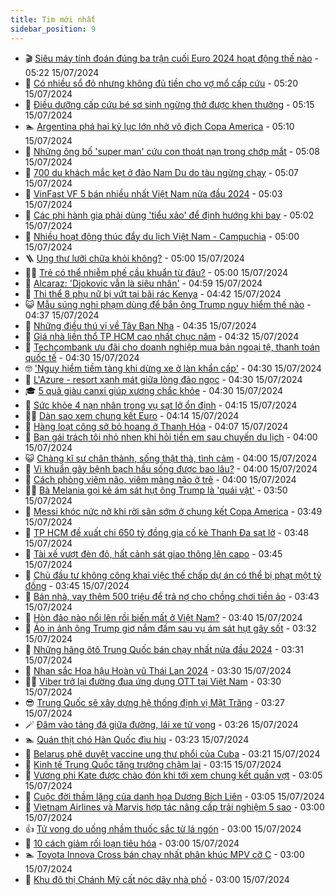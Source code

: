```yaml
---
title: Tim mới nhất
sidebar_position: 9
---
```


<!-- vnexpress-tin-moi-nhat:START -->
- 🎬 [Siêu máy tính đoán đúng ba trận cuối Euro 2024 hoạt động thế nào](https://vnexpress.net/sieu-may-tinh-doan-dung-ba-tran-cuoi-euro-2024-hoat-dong-the-nao-4770028.html) - 05:22 15/07/2024
- 🐎 [Có nhiều sổ đỏ nhưng không đủ tiền cho vợ mổ cấp cứu](https://vnexpress.net/co-nhieu-so-do-nhung-khong-du-tien-cho-vo-mo-cap-cuu-4769358.html) - 05:20 15/07/2024
- 🦍 [Điều dưỡng cấp cứu bé sơ sinh ngừng thở được khen thưởng](https://vnexpress.net/dieu-duong-cap-cuu-be-so-sinh-ngung-tho-duoc-khen-thuong-4770090.html) - 05:15 15/07/2024
- 🏊 [Argentina phá hai kỷ lục lớn nhờ vô địch Copa America](https://vnexpress.net/argentina-pha-hai-ky-luc-lon-nho-vo-dich-copa-america-4770181.html) - 05:10 15/07/2024
- 🎊 [Những ông bố &#39;super man&#39; cứu con thoát nạn trong chớp mắt](https://vnexpress.net/nhung-ong-bo-super-man-cuu-con-thoat-nan-trong-chop-mat-4770073.html) - 05:08 15/07/2024
- 🎃 [700 du khách mắc kẹt ở đảo Nam Du do tàu ngừng chạy](https://vnexpress.net/700-du-khach-mac-ket-o-dao-nam-du-do-tau-ngung-chay-4770128.html) - 05:07 15/07/2024
- 🧰 [VinFast VF 5 bán nhiều nhất Việt Nam nửa đầu 2024](https://vnexpress.net/vinfast-vf-5-ban-nhieu-nhat-viet-nam-nua-dau-2024-4770096.html) - 05:03 15/07/2024
- 🔭 [Các phi hành gia phải dùng &#39;tiểu xảo&#39; để định hướng khi bay](https://vnexpress.net/cac-phi-hanh-gia-phai-dung-tieu-xao-de-dinh-huong-khi-bay-4770144.html) - 05:02 15/07/2024
- 🫶 [Nhiều hoạt động thúc đẩy du lịch Việt Nam - Campuchia](https://vnexpress.net/nhieu-hoat-dong-thuc-day-du-lich-viet-nam-campuchia-4770116.html) - 05:00 15/07/2024
- 🪜 [Ung thư lưỡi chữa khỏi không?](https://vnexpress.net/ung-thu-luoi-chua-khoi-khong-4770079.html) - 05:00 15/07/2024
- 👨‍🏫 [Trẻ có thể nhiễm phế cầu khuẩn từ đâu?](https://vnexpress.net/tre-co-the-nhiem-phe-cau-khuan-tu-dau-4765471.html) - 05:00 15/07/2024
- 🎊 [Alcaraz: &#39;Djokovic vẫn là siêu nhân&#39;](https://vnexpress.net/alcaraz-djokovic-van-la-sieu-nhan-4770131.html) - 04:59 15/07/2024
- 🎊 [Thi thể 8 phụ nữ bị vứt tại bãi rác Kenya](https://vnexpress.net/thi-the-8-phu-nu-bi-vut-tai-bai-rac-kenya-4770133.html) - 04:42 15/07/2024
- 😺 [Mẫu súng nghi phạm dùng để bắn ông Trump nguy hiểm thế nào](https://vnexpress.net/mau-sung-nghi-pham-dung-de-ban-ong-trump-nguy-hiem-the-nao-4769992.html) - 04:37 15/07/2024
- 🐘 [Những điều thú vị về Tây Ban Nha](https://vnexpress.net/nhung-dieu-thu-vi-ve-tay-ban-nha-4770030.html) - 04:35 15/07/2024
- 🌁 [Giá nhà liền thổ TP HCM cao nhất chục năm](https://vnexpress.net/gia-nha-lien-tho-tp-hcm-cao-nhat-chuc-nam-4770115.html) - 04:32 15/07/2024
- 🐲 [Techcombank ưu đãi cho doanh nghiệp mua bán ngoại tệ, thanh toán quốc tế](https://vnexpress.net/techcombank-uu-dai-cho-doanh-nghiep-mua-ban-ngoai-te-thanh-toan-quoc-te-4769337.html) - 04:30 15/07/2024
- 🤓 [&#39;Nguy hiểm tiềm tàng khi dừng xe ở làn khẩn cấp&#39;](https://vnexpress.net/nguy-hiem-tiem-tang-khi-dung-xe-o-lan-khan-cap-4770111.html) - 04:30 15/07/2024
- 💪 [L&#39;Azure - resort xanh mát giữa lòng đảo ngọc](https://vnexpress.net/l-azure-resort-xanh-mat-giua-long-dao-ngoc-4770149.html) - 04:30 15/07/2024
- 🎓 [5 quả giàu canxi giúp xương chắc khỏe](https://vnexpress.net/5-qua-giau-canxi-giup-xuong-chac-khoe-4769999.html) - 04:30 15/07/2024
- 🫣 [Sức khỏe 4 nạn nhân trong vụ sạt lở ổn định](https://vnexpress.net/suc-khoe-4-nan-nhan-trong-vu-sat-lo-on-dinh-4770037.html) - 04:15 15/07/2024
- 🧑‍💻 [Dàn sao xem chung kết Euro](https://vnexpress.net/dan-sao-xem-chung-ket-euro-4770049.html) - 04:14 15/07/2024
- 🐲 [Hàng loạt công sở bỏ hoang ở Thanh Hóa](https://vnexpress.net/hang-loat-cong-so-bo-hoang-o-thanh-hoa-4769630.html) - 04:07 15/07/2024
- 🌝 [Bạn gái trách tôi nhỏ nhen khi hỏi tiền em sau chuyến du lịch](https://vnexpress.net/ban-gai-trach-toi-nho-nhen-khi-hoi-tien-em-sau-chuyen-du-lich-4770086.html) - 04:00 15/07/2024
- 😺 [Chàng kĩ sư chân thành, sống thật thà, tình cảm](https://vnexpress.net/chang-ki-su-chan-thanh-song-that-tha-tinh-cam-4770070.html) - 04:00 15/07/2024
- 🐎 [Vi khuẩn gây bệnh bạch hầu sống được bao lâu?](https://vnexpress.net/vi-khuan-gay-benh-bach-hau-song-duoc-bao-lau-4770098.html) - 04:00 15/07/2024
- 🎡 [Cách phòng viêm não, viêm màng não ở trẻ](https://vnexpress.net/cach-phong-viem-nao-viem-mang-nao-o-tre-4770093.html) - 04:00 15/07/2024
- 👨‍🏫 [Bà Melania gọi kẻ ám sát hụt ông Trump là &#39;quái vật&#39;](https://vnexpress.net/ba-melania-goi-ke-am-sat-hut-ong-trump-la-quai-vat-4770026.html) - 03:50 15/07/2024
- 🦆 [Messi khóc nức nở khi rời sân sớm ở chung kết Copa America](https://vnexpress.net/messi-khoc-nuc-no-khi-roi-san-som-o-chung-ket-copa-america-4770134.html) - 03:49 15/07/2024
- 🚦 [TP HCM đề xuất chi 650 tỷ đồng gia cố kè Thanh Đa sạt lở](https://vnexpress.net/tp-hcm-de-xuat-chi-650-ty-dong-gia-co-ke-thanh-da-sat-lo-4770075.html) - 03:48 15/07/2024
- 💫 [Tài xế vượt đèn đỏ, hất cảnh sát giao thông lên capo](https://vnexpress.net/tai-xe-vuot-den-do-hat-canh-sat-giao-thong-len-capo-4770113.html) - 03:45 15/07/2024
- 🎉 [Chủ đầu tư không công khai việc thế chấp dự án có thể bị phạt một tỷ đồng](https://vnexpress.net/chu-dau-tu-khong-cong-khai-viec-the-chap-du-an-co-the-bi-phat-mot-ty-dong-4770091.html) - 03:45 15/07/2024
- 🌋 [Bán nhà, vay thêm 500 triệu để trả nợ cho chồng chơi tiền ảo](https://vnexpress.net/ban-nha-vay-them-500-trieu-de-tra-no-cho-chong-choi-tien-ao-4769651.html) - 03:43 15/07/2024
- 🤖 [Hòn đảo nào nổi lên rồi biến mất ở Việt Nam?](https://vnexpress.net/hon-dao-nao-noi-len-roi-bien-mat-o-viet-nam-4768782.html) - 03:40 15/07/2024
- 🦏 [Áo in ảnh ông Trump giơ nắm đấm sau vụ ám sát hụt gây sốt](https://vnexpress.net/ao-in-anh-ong-trump-gio-nam-dam-sau-vu-am-sat-hut-gay-sot-4770008.html) - 03:32 15/07/2024
- 🦩 [Những hãng ôtô Trung Quốc bán chạy nhất nửa đầu 2024](https://vnexpress.net/nhung-hang-oto-trung-quoc-ban-chay-nhat-nua-dau-2024-4770006.html) - 03:31 15/07/2024
- 👺 [Nhan sắc Hoa hậu Hoàn vũ Thái Lan 2024](https://vnexpress.net/nhan-sac-hoa-hau-hoan-vu-thai-lan-2024-4770055.html) - 03:30 15/07/2024
- 🧑‍🏫 [Viber trở lại đường đua ứng dụng OTT tại Việt Nam](https://vnexpress.net/viber-tro-lai-duong-dua-ung-dung-ott-tai-viet-nam-4766132.html) - 03:30 15/07/2024
- 😎 [Trung Quốc sẽ xây dựng hệ thống định vị Mặt Trăng](https://vnexpress.net/trung-quoc-se-xay-dung-he-thong-dinh-vi-mat-trang-4769989.html) - 03:27 15/07/2024
- 🪄 [Đâm vào tảng đá giữa đường, lái xe tử vong](https://vnexpress.net/dam-vao-tang-da-giua-duong-lai-xe-tu-vong-4770084.html) - 03:26 15/07/2024
- 🏊 [Quán thịt chó Hàn Quốc đìu hiu](https://vnexpress.net/quan-thit-cho-han-quoc-diu-hiu-4769863.html) - 03:23 15/07/2024
- 💃 [Belarus phê duyệt vaccine ung thư phổi của Cuba](https://vnexpress.net/belarus-phe-duyet-vaccine-ung-thu-phoi-cua-cuba-4770078.html) - 03:21 15/07/2024
- 🦆 [Kinh tế Trung Quốc tăng trưởng chậm lại](https://vnexpress.net/kinh-te-trung-quoc-tang-truong-cham-lai-4770039.html) - 03:15 15/07/2024
- 🎊 [Vương phi Kate được chào đón khi tới xem chung kết quần vợt](https://vnexpress.net/vuong-phi-kate-duoc-chao-don-khi-toi-xem-chung-ket-quan-vot-4770045.html) - 03:05 15/07/2024
- 👺 [Cuộc đời thầm lặng của danh họa Dương Bích Liên](https://vnexpress.net/cuoc-doi-tham-lang-cua-danh-hoa-duong-bich-lien-4769903.html) - 03:05 15/07/2024
- 🎡 [Vietnam Airlines và Marvis hợp tác nâng cấp trải nghiệm 5 sao](https://vnexpress.net/vietnam-airlines-va-marvis-hop-tac-nang-cap-trai-nghiem-5-sao-4769115.html) - 03:00 15/07/2024
- 👍 [Tử vong do uống nhầm thuốc sắc từ lá ngón](https://vnexpress.net/tu-vong-do-uong-nham-thuoc-sac-tu-la-ngon-4770038.html) - 03:00 15/07/2024
- 🐎 [10 cách giảm rối loạn tiêu hóa](https://vnexpress.net/10-cach-giam-roi-loan-tieu-hoa-4770010.html) - 03:00 15/07/2024
- 🏊 [Toyota Innova Cross bán chạy nhất phân khúc MPV cỡ C](https://vnexpress.net/toyota-innova-cross-ban-chay-nhat-phan-khuc-mpv-co-c-4768566.html) - 03:00 15/07/2024
- 🦩 [Khu đô thị Chánh Mỹ cất nóc dãy nhà phố](https://vnexpress.net/khu-do-thi-chanh-my-cat-noc-day-nha-pho-4766569.html) - 03:00 15/07/2024<!-- vnexpress-tin-moi-nhat:END -->
